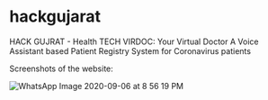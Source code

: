 # hackgujarat
HACK GUJRAT - Health TECH 
VIRDOC: Your Virtual Doctor
A Voice Assistant based Patient Registry System for Coronavirus patients

Screenshots of the website:

![WhatsApp Image 2020-09-06 at 8 56 19 PM](https://user-images.githubusercontent.com/39915573/92329386-c3d3ac00-f084-11ea-9581-f4f978350e85.jpeg)
